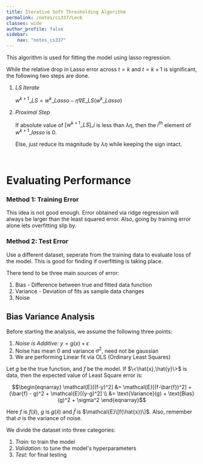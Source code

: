 ```yaml
---
title: Iterative Soft Thresholding Algorithm
permalink: /notes/cs337/Lec6
classes: wide
author_profile: false
sidebar:
    nav: "notes_cs337"
---
```

<script type="text/javascript" src="https://code.jquery.com/jquery-1.7.1.min.js"></script>

<script type="text/x-mathjax-config">
  MathJax.Hub.Config({
    tex2jax: {
      inlineMath: [ ['$','$'], ["\\(","\\)"] ],
      processEscapes: true
    }
  });
</script>
<script type="text/javascript" async src="https://cdnjs.cloudflare.com/ajax/libs/mathjax/2.7.5/latest.js?config=TeX-MML-AM_CHTML" async></script>

<!-- Notes begin from here -->

This algorithm is used for fitting the model using lasso regression.

While the relative drop in Lasso error across $t=k$ and $t=k+1$ is significant, the following two steps are done.

1. *LS Iterate*

    $w^{k+1}\_{LS} = w^{k}\_{Lasso} - \eta\nabla E\_{LS}(w^{k}\_{Lasso})$

2. *Proximal Step*

    If absolute value of $\left[w^{k+1}\_{LS}\right]\_i$ is less than $\lambda\eta$, then the $i^{th}$ element of $w^{k+1}\_{lasso}$ is 0.

    Else, just reduce its magnitude by $\lambda\eta$ while keeping the sign intact.

&nbsp;

# Evaluating Performance

### Method 1: Training Error

This idea is not good enough. Error obtained via ridge regression will always be larger than the least squared error. Also, going by training error alone lets overfitting slip by.

### Method 2: Test Error

Use a different dataset, seperate from the training data to evaluate loss of the model. This is good for finding if overfitting is taking place.

There tend to be three main sources of error:
1. Bias - Difference between true and fitted data function
2. Variance - Deviation of fits as sample data changes
3. Noise

## Bias Variance Analysis

Before starting the analysis, we assume the following three points:

1. *Noise is Additive:* $y = g(x) + \epsilon$
2. Noise has mean 0 and variance $\sigma^2$, need not be gaussian
3. We are performing Linear fit via OLS (Ordinary Least Squares)

Let $g$ be the true function, and $f$ be the model. If $\<\hat{x},\hat{y}\>$ is data, then the expected value of Least Square error is:

<div class="notice--info" style="text-align: center;">
  $$\begin{eqnarray}
  \mathcal{E}[(f-y)^2] &= \mathcal{E}[(f-\bar{f})^2] + (\bar{f} - g)^2 + \mathcal{E}[(y-g)^2] \\
  &= \text{Variance}(g) + \text{Bias}(g)^2 + \sigma^2 
  \end{eqnarray}$$
</div>

Here $f$ is $f(\hat{x})$, $g$ is $g(\hat{x})$ and $\bar{f}$ is $\mathcal{E}\[f(\hat{x})\]$. Also, remember that $\sigma$ is the variance of noise.

We divide the dataset into three categories:
1. *Train:* to train the model
2. *Validation:* to tune the model's hyperparameters
3. *Test:* for final testing